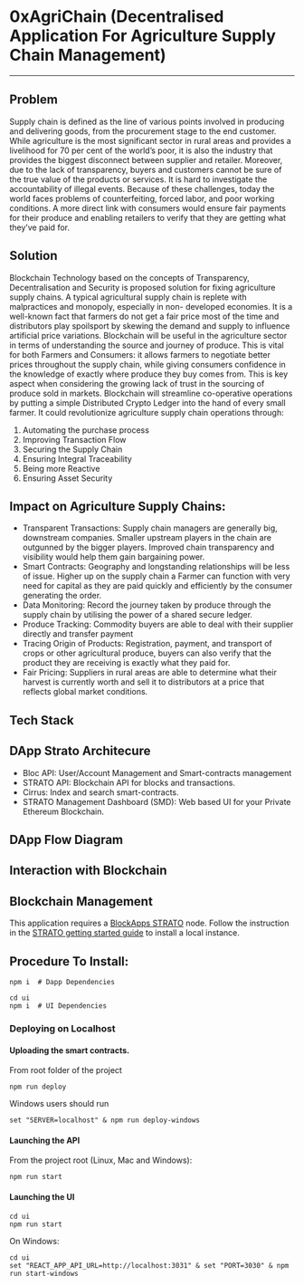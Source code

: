 # 0xAgriChain (Decentralised Application For Agriculture Supply Chain Management)
---

## Problem  
Supply chain is defined as the line of various points involved in producing and delivering goods, from the procurement stage to the end customer. While agriculture is the most significant sector in rural areas and provides a livelihood for 70 per cent of the world’s poor, it is also the industry that provides the biggest disconnect between supplier and retailer. Moreover, due to the lack of transparency, buyers and customers cannot be sure of the true value of the products or services. It is hard to investigate the accountability of illegal events. Because of these challenges, today the world faces problems of counterfeiting, forced labor, and poor working conditions. A more direct link with consumers would ensure fair payments for their produce and enabling retailers to verify that they are getting what they’ve paid for.

## Solution  
Blockchain Technology based on the concepts of Transparency, Decentralisation and Security is proposed solution for fixing agriculture supply chains.
A typical agricultural supply chain is replete with malpractices and monopoly, especially in non- developed economies. It is a well-known fact that farmers do not get a fair price most of the time and distributors play spoilsport by skewing the demand and supply to influence artificial price variations.
Blockchain will be useful in the agriculture sector in terms of understanding the source and journey of produce. This is vital for both Farmers and Consumers: it allows farmers to negotiate better prices throughout the supply chain, while giving consumers confidence in the knowledge of exactly where produce they buy comes from. This is key aspect when considering the growing lack of trust in the sourcing of produce sold in markets.
Blockchain will streamline co-operative operations by putting a simple Distributed Crypto Ledger into the hand of every small farmer.
It could revolutionize agriculture supply chain operations through:
1. Automating the purchase process
2. Improving Transaction Flow
3. Securing the Supply Chain
4. Ensuring Integral Traceability
5. Being more Reactive
6. Ensuring Asset Security

## Impact on Agriculture Supply Chains:  
* Transparent Transactions: Supply chain managers are generally big, downstream companies. Smaller upstream players in the chain are outgunned by the bigger players. Improved chain transparency and visibility would help them gain bargaining power.  
* Smart Contracts: Geography and longstanding relationships will be less of issue. Higher up on the supply chain a Farmer can function with very need for capital as they are paid quickly and efficiently by the consumer generating the order.  
* Data Monitoring: Record the journey taken by produce through the supply chain by utilising the power of a shared secure ledger.    
* Produce Tracking: Commodity buyers are able to deal with their supplier directly and transfer payment  
* Tracing Origin of Products: Registration, payment, and transport of crops or other agricultural produce, buyers can also verify that the product they are receiving is exactly what they paid for.  
* Fair Pricing: Suppliers in rural areas are able to determine what their harvest is currently worth and sell it to distributors at a price that reflects global market conditions.  

## Tech Stack

## DApp Strato Architecure
* Bloc API: User/Account Management and Smart-contracts management
* STRATO API: Blockchain API for blocks and transactions.
* Cirrus: Index and search smart-contracts.
* STRATO Management Dashboard (SMD): Web based UI for your Private Ethereum Blockchain.

## DApp Flow Diagram  

## Interaction with Blockchain  

## Blockchain Management

This application requires a [BlockApps STRATO](http://blockapps.net/blockapps-strato-blockchain-application-development/) node. Follow the instruction in the [STRATO getting started guide](https://github.com/blockapps/strato-getting-started) to install a local instance.

## Procedure To Install:  
```
npm i  # Dapp Dependencies

cd ui
npm i  # UI Dependencies
```

### Deploying on Localhost

#### Uploading the smart contracts.
From root folder of the project
```
npm run deploy
```

Windows users should run

```
set "SERVER=localhost" & npm run deploy-windows
```

#### Launching the API

From the project root (Linux, Mac and Windows):

```
npm run start
```

#### Launching the UI

```
cd ui
npm run start
```

On Windows:

```
cd ui
set "REACT_APP_API_URL=http://localhost:3031" & set "PORT=3030" & npm run start-windows
```
